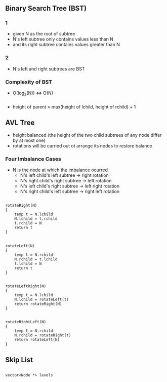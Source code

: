 #
## Binary Search Tree (BST)
### 1
- given N as the root of subtree
- N's left subtree only contains values less than N
- and its right  subtree contains values greater than N
### 2
- N's left and right subtrees are BST
### Complexity of BST 
- O(log<sub>2</sub>(N)) <=> O(N)
###
- height of parent = max(height of lchild, height of rchild) + 1
## AVL Tree
- height balanced (the height  of the two child subtrees of any node differ by at most one)
- rotations will be carried out ot arrange its nodes to restore balance
### Four Imbalance Cases
- N is the node at which the imbalance ocurred
    - N's left child's left subtree -> right rotation
    - N's right child's right subtree -> left rotation
    - N's left child's right subtree -> left right rotation
    - N's right child's left subtree -> right left rotation
##
    rotateRight(N)
    {
        temp t = N.lchild
        N.lchild = t.rchild
        t.rchild = N
        return t
    }
##
    rotateLeft(N)                             
    {
        temp t = N.rchild
        N.rchild = t.lchild
        t.lchild = N
        return t
    }
##
    rotateLeftRight(N)
    { 
        temp t = N.lchild
        N.lchild = rotateLeft(t)
        return rotateRight(N)
    }
##
    rotateRightLeft(N)
    {
        temp t = N.rchild
        N.rchild = rotateRight(t)
        return rotateLeft(N)
    }

## Skip List
##
    vector<Node *> levels